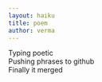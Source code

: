 ```yaml
---
layout: haiku
title: poem
author: verma
---
```


Typing poetic<br>
Pushing phrases to github<br>
Finally it merged<br>
